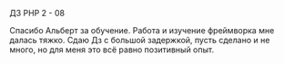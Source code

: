 ДЗ PHP 2 - 08

Спасибо Альберт за обучение. Работа и изучение фреймворка мне далась тяжко. Сдаю Дз с большой задержкой, пусть сделано и не много, но для меня это всё равно позитивный опыт.
